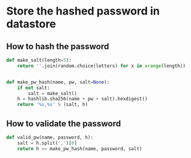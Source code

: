 # Store the hashed password in datastore

## How to hash the password

```python
def make_salt(length=5):
    return ''.join(random.choice(letters) for x in xrange(length))


def make_pw_hash(name, pw, salt=None):
    if not salt:
        salt = make_salt()
    h = hashlib.sha256(name + pw + salt).hexdigest()
    return '%s,%s' % (salt, h)
```

## How to validate the password

```python
def valid_pw(name, password, h):
    salt = h.split(',')[0]
    return h == make_pw_hash(name, password, salt)
```
